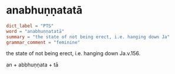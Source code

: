 # anabhuṇṇatatā

``` toml
dict_label = "PTS"
word = "anabhuṇṇatatā"
summary = "the state of not being erect, i.e. hanging down Ja"
grammar_comment = "feminine"
```

the state of not being erect, i.e. hanging down Ja.v.156.

an \+ abbhuṇṇata \+ tā

